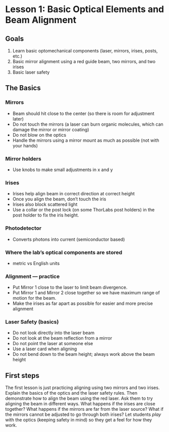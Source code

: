# Lesson 1: Basic Optical Elements and Beam Alignment

## Goals

1. Learn basic optomechanical components (laser, mirrors, irises, posts, etc.)
2. Basic mirror alignment using a red guide beam, two mirrors, and two irises
3. Basic laser safety 

## The Basics
### Mirrors
- Beam should hit close to the center (so there is room for adjustment later)
- Do not touch the mirrors (a laser can burn organic molecules, which can damage the mirror or mirror coating)
- Do not blow on the optics
- Handle the mirrors using a mirror mount as much as possible (not with your hands)

### Mirror holders
- Use knobs to make small adjustments in x and y

### Irises
- Irises help align beam in correct direction at correct height
- Once you align the beam, don’t touch the iris
- Irises also block scattered light
- Use a collar or the post lock (on some ThorLabs post holders) in the post holder to fix the iris height.

### Photodetector
- Converts photons into current (semiconductor based)

### Where the lab’s optical components are stored
- metric vs English units

### Alignment — practice 
- Put Mirror 1 close to the laser to limit beam divergence.
- Put Mirror 1 and Mirror 2 close together so we have maximum range of motion for the beam.
- Make the irises as far apart as possible for easier and more precise alignment

### Laser Safety (basics)
- Do not look directly into the laser beam
- Do not look at the beam reflection from a mirror
- Do not point the laser at someone else
- Use a laser card when aligning
- Do not bend down to the beam height; always work above the beam height


## First steps

The first lesson is just practicing aligning using two mirrors and two irises.
Explain the basics of the optics and the laser safety rules.
Then demonstrate how to align the beam using the red laser.
Ask them to try aligning the beam in different ways.
What happens if the irises are close together?
What happens if the mirrors are far from the laser source?
What if the mirrors cannot be adjusted to go through both irises?
Let students *play* with the optics (keeping safety in mind) so they get a feel for how they work.